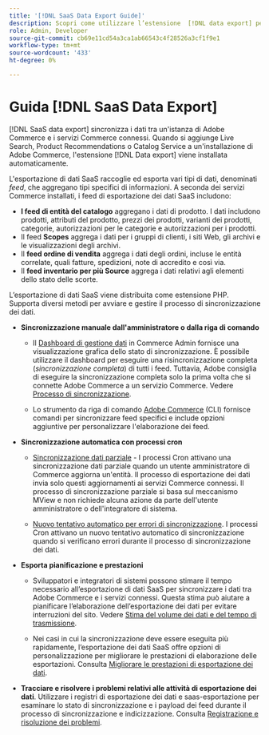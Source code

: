 ```yaml
---
title: '[!DNL SaaS Data Export Guide]'
description: Scopri come utilizzare l’estensione  [!DNL data export] per i servizi SaaS di Adobe Commerce che sincronizza i dati tra Adobe Commerce e i servizi Commerce connessi.
role: Admin, Developer
source-git-commit: cb69e11cd54a3ca1ab66543c4f28526a3cf1f9e1
workflow-type: tm+mt
source-wordcount: '433'
ht-degree: 0%

---
```


# Guida [!DNL SaaS Data Export]

[!DNL SaaS data export] sincronizza i dati tra un&#39;istanza di Adobe Commerce e i servizi Commerce connessi. Quando si aggiunge Live Search, Product Recommendations o Catalog Service a un&#39;installazione di Adobe Commerce, l&#39;estensione [!DNL Data export] viene installata automaticamente.

L&#39;esportazione di dati SaaS raccoglie ed esporta vari tipi di dati, denominati _feed_, che aggregano tipi specifici di informazioni. A seconda dei servizi Commerce installati, i feed di esportazione dei dati SaaS includono:

- **I feed di entità del catalogo** aggregano i dati di prodotto. I dati includono prodotti, attributi del prodotto, prezzi dei prodotti, varianti dei prodotti, categorie, autorizzazioni per le categorie e autorizzazioni per i prodotti.
- Il feed **Scopes** aggrega i dati per i gruppi di clienti, i siti Web, gli archivi e le visualizzazioni degli archivi.
- Il **feed ordine di vendita** aggrega i dati degli ordini, incluse le entità correlate, quali fatture, spedizioni, note di accredito e così via.
- Il **feed inventario per più Source** aggrega i dati relativi agli elementi dello stato delle scorte.

L’esportazione di dati SaaS viene distribuita come estensione PHP. Supporta diversi metodi per avviare e gestire il processo di sincronizzazione dei dati.

- **Sincronizzazione manuale dall&#39;amministratore o dalla riga di comando**

   - Il [Dashboard di gestione dati](https://experienceleague.adobe.com/en/docs/commerce-admin/systems/data-transfer/data-dashboard) in Commerce Admin fornisce una visualizzazione grafica dello stato di sincronizzazione. È possibile utilizzare il dashboard per eseguire una risincronizzazione completa (_sincronizzazione completa_) di tutti i feed. Tuttavia, Adobe consiglia di eseguire la sincronizzazione completa solo la prima volta che si connette Adobe Commerce a un servizio Commerce. Vedere [Processo di sincronizzazione](data-synchronization.md).

   - Lo strumento da riga di comando [Adobe Commerce](https://experienceleague.adobe.com/en/docs/commerce-operations/configuration-guide/cli/config-cli) (CLI) fornisce comandi per sincronizzare feed specifici e include opzioni aggiuntive per personalizzare l&#39;elaborazione dei feed.

- **Sincronizzazione automatica con processi cron**

   - [Sincronizzazione dati parziale](data-synchronization.md#partial-synchronization-with-cron-jobs) - I processi Cron attivano una sincronizzazione dati parziale quando un utente amministratore di Commerce aggiorna un&#39;entità. Il processo di esportazione dei dati invia solo questi aggiornamenti ai servizi Commerce connessi. Il processo di sincronizzazione parziale si basa sul meccanismo MView e non richiede alcuna azione da parte dell&#39;utente amministratore o dell&#39;integratore di sistema.

   - [Nuovo tentativo automatico per errori di sincronizzazione](data-synchronization.md#failed-items-sync-for-error-recovery). I processi Cron attivano un nuovo tentativo automatico di sincronizzazione quando si verificano errori durante il processo di sincronizzazione dei dati.

- **Esporta pianificazione e prestazioni**

   - Sviluppatori e integratori di sistemi possono stimare il tempo necessario all’esportazione di dati SaaS per sincronizzare i dati tra Adobe Commerce e i servizi connessi. Questa stima può aiutare a pianificare l’elaborazione dell’esportazione dei dati per evitare interruzioni del sito. Vedere [Stima del volume dei dati e del tempo di trasmissione](estimate-data-volume-sync-time.md).

   - Nei casi in cui la sincronizzazione deve essere eseguita più rapidamente, l’esportazione dei dati SaaS offre opzioni di personalizzazione per migliorare le prestazioni di elaborazione delle esportazioni. Consulta [Migliorare le prestazioni di esportazione dei dati](customize-export-processing.md).

- **Tracciare e risolvere i problemi relativi alle attività di esportazione dei dati**. Utilizzare i registri di esportazione dei dati e saas-esportazione per esaminare lo stato di sincronizzazione e i payload dei feed durante il processo di sincronizzazione e indicizzazione. Consulta [Registrazione e risoluzione dei problemi](troubleshooting-logging.md).
